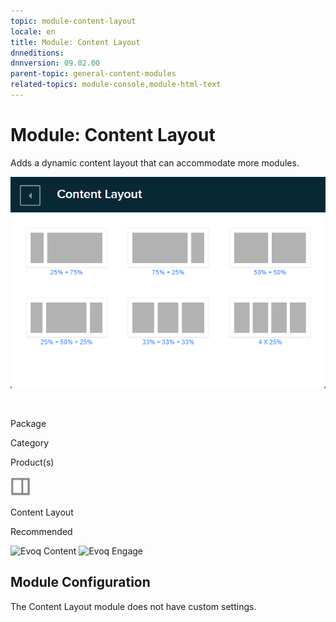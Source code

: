 ```yaml
---
topic: module-content-layout
locale: en
title: Module: Content Layout
dnneditions: 
dnnversion: 09.02.00
parent-topic: general-content-modules
related-topics: module-console,module-html-text
---
```


# Module: Content Layout

Adds a dynamic content layout that can accommodate more modules.

  

![Content Layout module](img/scr-module-ContentLayout.png)

  

 

Package

Category

Product(s)

 ![icon](img/ico-module-contentlayout.png) 

Content Layout

Recommended

 ![Evoq Content](img/ico-evoq-content.png) ![Evoq Engage](img/ico-evoq-engage.png) 

## Module Configuration

The Content Layout module does not have custom settings.